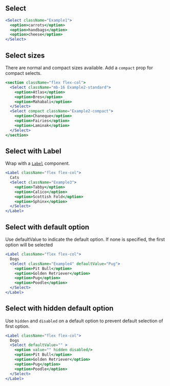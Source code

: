 ## Select

```jsx
<Select className="Example1">
  <option>carrots</option>
  <option>handbags</option>
  <option>cheese</option>
</Select>
```

## Select sizes

There are normal and compact sizes available. Add a `compact` prop for compact selects.

```jsx
<section className="flex flex-col">
  <Select className="mb-16 Example2-standard">
    <option>Atlas</option>
    <option>Bres</option>
    <option>Mahabali</option>
  </Select>
  <Select compact className="Example2-compact">
    <option>Chaneque</option>
    <option>Fairies</option>
    <option>Laminak</option>
  </Select>
</section>
```

## Select with Label

Wrap with a [`Label`](./label) component.

```jsx
<Label className="flex flex-col">
  Cats
  <Select className="Example3">
    <option>Tabby</option>
    <option>Calico</option>
    <option>Scottish Fold</option>
    <option>Sphinx</option>
  </Select>
</Label>
```

## Select with default option

Use defaultValue to indicate the default option. If none is specified, the first option will be selected

```jsx
<Label className="flex flex-col">
  Dogs
  <Select className="Example4" defaultValue="Pug">
    <option>Pit Bull</option>
    <option>Golden Retriever</option>
    <option>Pug</option>
    <option>Poodle</option>
  </Select>
</Label>
```

## Select with hidden default option

Use `hidden` and `disabled` on a default option to prevent default selection of first option.

```jsx
<Label className="flex flex-col">
  Dogs
  <Select defaultValue="" >
    <option value="" hidden disabled/>
    <option>Pit Bull</option>
    <option>Golden Retriever</option>
    <option>Pug</option>
    <option>Poodle</option>
  </Select>
</Label>
```
